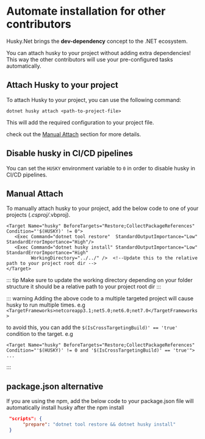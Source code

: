 # Automate installation for other contributors

Husky.Net brings the **dev-dependency** concept to the .NET ecosystem.

You can attach husky to your project without adding extra dependencies! This way the other contributors will use your pre-configured tasks automatically.

## Attach Husky to your project

To attach Husky to your project, you can use the following command:

```shell
dotnet husky attach <path-to-project-file>
```

This will add the required configuration to your project file.

check out the [Manual Attach](#manual-attach) section for more details.

## Disable husky in CI/CD pipelines

You can set the `HUSKY` environment variable to `0` in order to disable husky in CI/CD pipelines.

## Manual Attach

To manually attach husky to your project, add the below code to one of your projects (*.csproj/*.vbproj).

``` xml:no-line-numbers:no-v-pre
<Target Name="husky" BeforeTargets="Restore;CollectPackageReferences" Condition="'$(HUSKY)' != 0">
   <Exec Command="dotnet tool restore"  StandardOutputImportance="Low" StandardErrorImportance="High"/>
   <Exec Command="dotnet husky install" StandardOutputImportance="Low" StandardErrorImportance="High"
         WorkingDirectory="../../" />  <!--Update this to the relative path to your project root dir -->
</Target>
```

::: tip
Make sure to update the working directory depending on your folder structure it should be a relative path to your project root dir
:::

::: warning
Adding the above code to a multiple targeted project will cause husky to run multiple times.
e.g
`<TargetFrameworks>netcoreapp3.1;net5.0;net6.0;net7.0</TargetFrameworks>`

to avoid this, you can add the `$(IsCrossTargetingBuild)' == 'true'` condition to the target.
e.g

``` xml:no-line-numbers:no-v-pre
<Target Name="husky" BeforeTargets="Restore;CollectPackageReferences" Condition="'$(HUSKY)' != 0 and '$(IsCrossTargetingBuild)' == 'true'">
...
```

:::

## package.json alternative

If you are using the npm, add the below code to your package.json file will automatically install husky after the npm install

``` json
 "scripts": {
      "prepare": "dotnet tool restore && dotnet husky install"
 }
```
